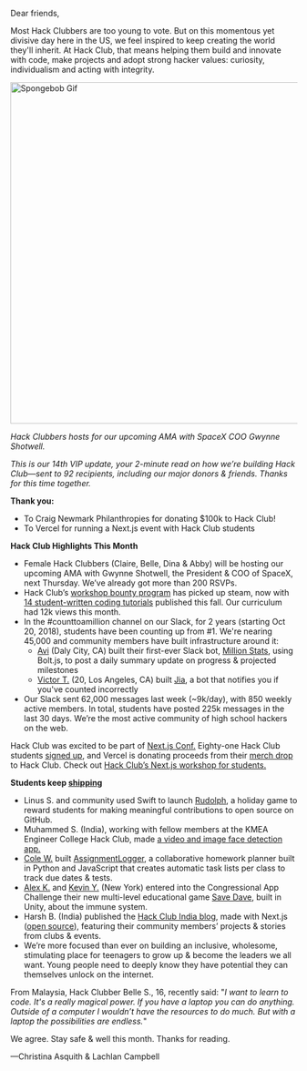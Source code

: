 Dear friends,

Most Hack Clubbers are too young to vote. But on this momentous yet divisive day here in the US, we feel inspired to keep creating the world they'll inherit. At Hack Club, that means helping them build and innovate with code, make projects and adopt strong hacker values: curiosity, individualism and acting with integrity. 

<img src="https://cloud-32rd6576g-hack-club-bot.vercel.app/01604433222.jpg" width="600" alt="Spongebob Gif">

*Hack Clubbers hosts for our upcoming AMA with SpaceX COO Gwynne Shotwell.*

*This is our 14th VIP update, your 2-minute read on how we’re building Hack Club—sent to 92 recipients, including our major donors & friends. Thanks for this time together.*

**Thank you:**

* To Craig Newmark Philanthropies for donating $100k to Hack Club!
* To Vercel for running a Next.js event with Hack Club students 

**Hack Club Highlights This Month**

* Female Hack Clubbers (Claire, Belle, Dina & Abby) will be hosting our upcoming AMA with Gwynne Shotwell, the President & COO of SpaceX, next Thursday. We’ve already got more than 200 RSVPs. 
* Hack Club’s [workshop bounty program](https://workshops.hackclub.com/workshop-bounty/) has picked up steam, now with [14 student-written coding tutorials](https://workshops.hackclub.com/) published this fall. Our curriculum had 12k views this month.
* In the #counttoamillion channel on our Slack, for 2 years (starting Oct 20, 2018), students have been counting up from #1. We're nearing 45,000 and community members have built infrastructure around it:
  * [Avi](https://github.com/abby9664) (Daly City, CA) built their first-ever Slack bot, [Million Stats](https://github.com/abby9664/million-stats), using Bolt.js, to post a daily summary update on progress & projected milestones
  * [Victor T.](https://scrapbook.hackclub.com/ifvictr/) (20, Los Angeles, CA) built [Jia](http://github.com/ifvictr/jia), a bot that notifies you if you've counted incorrectly
* Our Slack sent 62,000 messages last week (~9k/day), with 850 weekly active members. In total, students have posted 225k messages in the last 30 days. We’re the most active community of high school hackers on the web.
 

Hack Club was excited to be part of [Next.js Conf.](https://nextjs.org/conf) Eighty-one Hack Club students [signed up](https://scrapbook.hackclub.com/r/vercel), and Vercel is donating proceeds from their [merch drop](https://vercel.kidsuper.com/) to Hack Club.  Check out [Hack Club’s Next.js workshop for students.](https://youtu.be/WJYgyOyDvQI)




**Students keep [shipping](https://scrapbook.hackclub.com/r/ship/)**

* Linus S. and community used Swift to launch [Rudolph](https://github.com/hackclub/Rudolph), a holiday game to reward students for making meaningful contributions to open source on GitHub.
* Muhammed S. (India), working with fellow members at the KMEA Engineer College Hack Club, made [a video and image face detection app.](https://cloud-56wrlne8g.vercel.app/1img-20201101-wa0015.jpg)
* [Cole W.](https://colewilson.xyz/) built [AssignmentLogger](https://github.com/cole-wilson/assignmentlogger), a collaborative homework planner built in Python and JavaScript that creates automatic task lists per class to track due dates & tests.
* [Alex K.](http://alexkesin.me/) and [Kevin Y.](http://bykevinyang.com/) (New York) entered into the Congressional App Challenge their new multi-level educational game [Save Dave](https://www.youtube.com/watch?v=KLlujuoMZ0A), built in Unity, about the immune system.
* Harsh B. (India) published the [Hack Club India blog](https://indiablog.hackclub.com/), made with Next.js ([open source](https://github.com/hackclub/india-blog)), featuring their community members’ projects & stories from clubs & events.
* We’re more focused than ever on building an inclusive, wholesome, stimulating place for teenagers to grow up & become the leaders we all want. Young people need to deeply know they have potential they can themselves unlock on the internet.

From Malaysia, Hack Clubber Belle S., 16, recently said: "*I want to learn to code. It's a really magical power. If you have a laptop you can do anything. Outside of a computer I wouldn’t have the resources to do much. But with a laptop the possibilities are endless.*"

We agree. Stay safe & well this month. Thanks for reading.

—Christina Asquith & Lachlan Campbell
